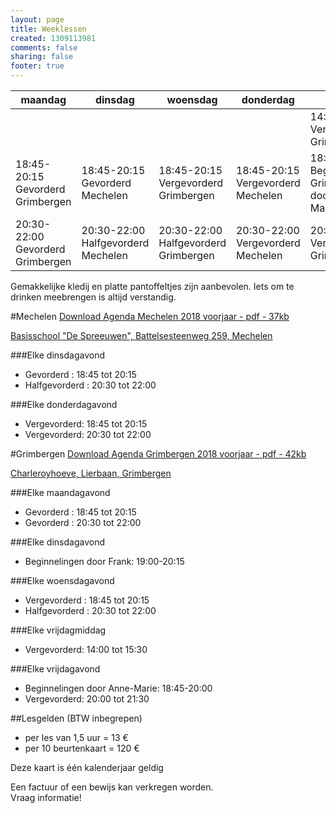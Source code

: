 ```yaml
---
layout: page
title: Weeklessen
created: 1309113981
comments: false
sharing: false
footer: true
---
```

<table>
<thead>
<tr>
	<th>maandag</th>
	<th>dinsdag</th>
	<th>woensdag</th>
	<th>donderdag</th>
	<th>vrijdag</th>
</tr>
</thead>
<tbody>
<tr>
	<td>&nbsp;</td>
	<td>&nbsp;</td>
	<td>&nbsp;</td>
	<td>&nbsp;</td>
	<td>14:00-15:30 Vergevorderd Grimbergen </td>
</tr>
<tr>
	<td>18:45-20:15 Gevorderd Grimbergen </td>
	<td>18:45-20:15 Gevorderd Mechelen </td>
	<td>18:45-20:15 Vergevorderd Grimbergen </td>
	<td>18:45-20:15 Vergevorderd Mechelen </td>
	<td>18:45-20:00 Beginnelingen Grimbergen door Anne-Marie</td>
</tr>
<tr>
	<td> 20:30-22:00 Gevorderd Grimbergen </td>
	<td> 20:30-22:00 Halfgevorderd Mechelen </td>
	<td> 20:30-22:00 Halfgevorderd Grimbergen </td>
	<td> 20:30-22:00 Vergevorderd Mechelen </td>
	<td> 20:15-21:45 Vergevorderd Grimbergen </td>
</tr>
</tbody>
</table>


Gemakkelijke kledij en platte pantoffeltjes zijn aanbevolen. Iets om te drinken meebrengen is altijd verstandig.


#Mechelen
[Download Agenda Mechelen 2018 voorjaar - pdf - 37kb](/flyers/Agenda_Mechelen_2018_voorjaar.pdf) 

[Basisschool "De Spreeuwen", Battelsesteenweg 259, Mechelen](https://maps.google.be/maps?q=51.030872,4.461348&hl=en&num=1&gl=BE&t=m&z=16)


###Elke dinsdagavond
* Gevorderd : 18:45 tot 20:15
* Halfgevorderd : 20:30 tot 22:00

###Elke donderdagavond
* Vergevorderd: 18:45 tot 20:15
* Vergevorderd: 20:30 tot 22:00




#Grimbergen
[Download Agenda Grimbergen 2018 voorjaar - pdf - 42kb](/flyers/Agenda_Grimbergen_2018_voorjaar.pdf) 

[Charleroyhoeve, Lierbaan, Grimbergen](https://maps.google.be/maps?q=Charleroyhoeve&hl=en&cid=8409502946449306745&gl=BE&t=m&z=16&iwloc=A)

###Elke maandagavond
* Gevorderd : 18:45 tot 20:15
* Gevorderd : 20:30 tot 22:00

###Elke dinsdagavond
* Beginnelingen door Frank: 19:00-20:15

###Elke woensdagavond
* Vergevorderd : 18:45 tot 20:15
* Halfgevorderd : 20:30 tot 22:00

###Elke vrijdagmiddag
* Vergevorderd: 14:00 tot 15:30

###Elke vrijdagavond
* Beginnelingen door Anne-Marie: 18:45-20:00
* Vergevorderd: 20:00 tot 21:30

	
##Lesgelden (BTW inbegrepen)
* per les van 1,5 uur = 13 &euro;
* per 10 beurtenkaart = 120 &euro;

Deze kaart is één kalenderjaar geldig

Een factuur of een bewijs kan verkregen worden.  
Vraag informatie!

